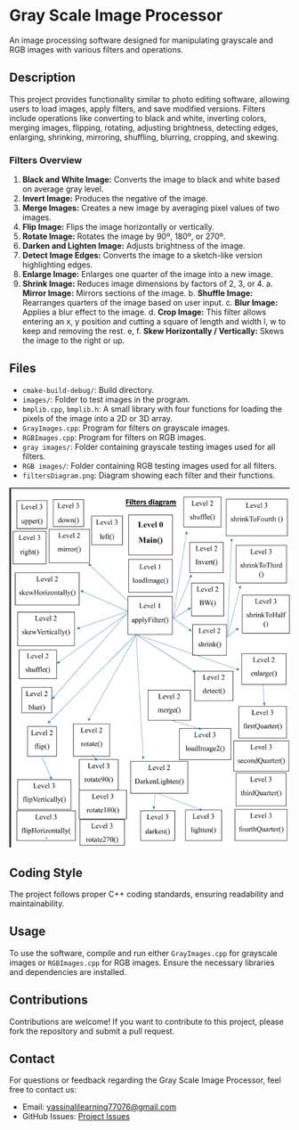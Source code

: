 # Gray Scale Image Processor

An image processing software designed for manipulating grayscale and RGB images with various filters and operations.

## Description

This project provides functionality similar to photo editing software, allowing users to load images, apply filters, and save modified versions. Filters include operations like converting to black and white, inverting colors, merging images, flipping, rotating, adjusting brightness, detecting edges, enlarging, shrinking, mirroring, shuffling, blurring, cropping, and skewing.

### Filters Overview

1. **Black and White Image:** Converts the image to black and white based on average gray level.
2. **Invert Image:** Produces the negative of the image.
3. **Merge Images:** Creates a new image by averaging pixel values of two images.
4. **Flip Image:** Flips the image horizontally or vertically.
5. **Rotate Image:** Rotates the image by 90º, 180º, or 270º.
6. **Darken and Lighten Image:** Adjusts brightness of the image.
7. **Detect Image Edges:** Converts the image to a sketch-like version highlighting edges.
8. **Enlarge Image:** Enlarges one quarter of the image into a new image.
9. **Shrink Image:** Reduces image dimensions by factors of 2, 3, or 4.
a. **Mirror Image:** Mirrors sections of the image.
b. **Shuffle Image:** Rearranges quarters of the image based on user input.
c. **Blur Image:** Applies a blur effect to the image.
d. **Crop Image:** This filter allows entering an x, y position and cutting a square of length and width l, w to keep and removing the rest.
e, f. **Skew Horizontally / Vertically:** Skews the image to the right or up.

## Files

- `cmake-build-debug/`: Build directory.
- `images/`: Folder to test images in the program.
- `bmplib.cpp`, `bmplib.h`: A small library with four functions for loading the pixels of the image into a 2D or 3D array.
- `GrayImages.cpp`: Program for filters on grayscale images.
- `RGBImages.cpp`: Program for filters on RGB images.
- `gray images/`: Folder containing grayscale testing images used for all filters.
- `RGB images/`: Folder containing RGB testing images used for all filters.
- `filtersDiagram.png`: Diagram showing each filter and their functions.

<div align="center">
  
![Project Image](filtersDiagram.png)

</div>

## Coding Style

The project follows proper C++ coding standards, ensuring readability and maintainability.

## Usage

To use the software, compile and run either `GrayImages.cpp` for grayscale images or `RGBImages.cpp` for RGB images. Ensure the necessary libraries and dependencies are installed.

## Contributions

Contributions are welcome! 
If you want to contribute to this project, please fork the repository and submit a pull request.

## Contact

For questions or feedback regarding the Gray Scale Image Processor, feel free to contact us:

- Email: [yassinalilearning77076@gmail.com](mailto:yassinalilearning77076@gmail.com)
- GitHub Issues: [Project Issues](https://github.com/YassenAli/Gray-Scale-Image-Processor-by-CPP/issues)
